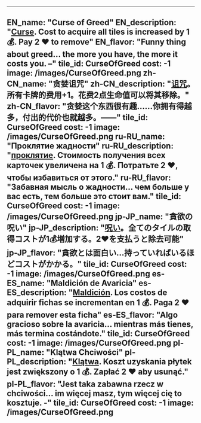 ---

EN_name: "Curse of Greed"
EN_description: "<u color='FF5151'>Curse</u>.  Cost to acquire all tiles is increased by 1 💰.  Pay 2 ❤️ to remove"
EN_flavor: "Funny thing about greed... the more you have, the more it costs you. –"
tile_id: CurseOfGreed
cost: -1
image: /images/CurseOfGreed.png
zh-CN_name: "贪婪诅咒"
zh-CN_description: "<u color='FF5151'>诅咒</u>。所有卡牌的费用+1。花费2点生命值可以将其移除。"
zh-CN_flavor: "贪婪这个东西很有趣……你拥有得越多，付出的代价也就越多。——"
tile_id: CurseOfGreed
cost: -1
image: /images/CurseOfGreed.png
ru-RU_name: "Проклятие жадности"
ru-RU_description: "<u color='FF5151'>проклятие</u>. Стоимость получения всех карточек увеличена на 1 💰. Потратьте 2 ❤️, чтобы избавиться от этого."
ru-RU_flavor: "Забавная мысль о жадности... чем больше у вас есть, тем больше это стоит вам."
tile_id: CurseOfGreed
cost: -1
image: /images/CurseOfGreed.png
jp-JP_name: "貪欲の呪い"
jp-JP_description: "<u color='FF5151'>呪い</u>。全てのタイルの取得コストが1💰増加する。2❤️を支払うと除去可能"
jp-JP_flavor: "貪欲とは面白い…持っていればいるほどコストがかかる。"
tile_id: CurseOfGreed
cost: -1
image: /images/CurseOfGreed.png
es-ES_name: "Maldición de Avaricia"
es-ES_description: "<u color='FF5151'>Maldición</u>. Los costos de adquirir fichas se incrementan en 1 💰. Paga 2 ❤️ para remover esta ficha"
es-ES_flavor: "Algo gracioso sobre la avaricia... mientras más tienes, más termina costándote."
tile_id: CurseOfGreed
cost: -1
image: /images/CurseOfGreed.png
pl-PL_name: "Klątwa Chciwości"
pl-PL_description: "<u color='FF5151'>Klątwa</u>. Koszt uzyskania płytek jest zwiększony o 1 💰. Zapłać 2 ❤️ aby usunąć."
pl-PL_flavor: "Jest taka zabawna rzecz w chciwości... im więcej masz, tym więcej cię to kosztuje. -"
tile_id: CurseOfGreed
cost: -1
image: /images/CurseOfGreed.png
---